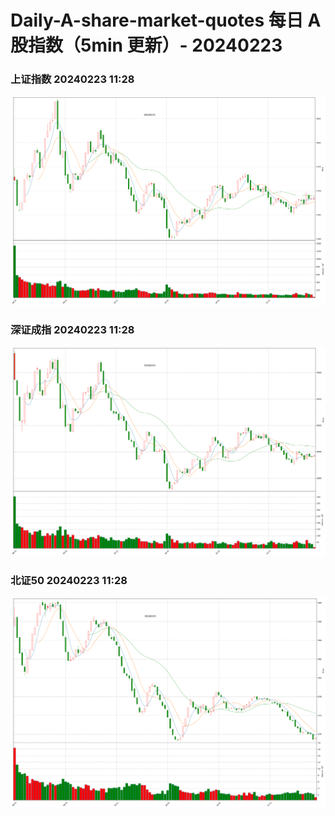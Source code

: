 
# Daily-A-share-market-quotes 每日 A 股指数（5min 更新）- 20240223

### 上证指数 20240223 11:28
![](./fig/2024/2/20240223-sh000001.png)

### 深证成指 20240223 11:28
![](./fig/2024/2/20240223-sz399001.png)

### 北证50 20240223 11:28
![](./fig/2024/2/20240223-bj899050.png)
